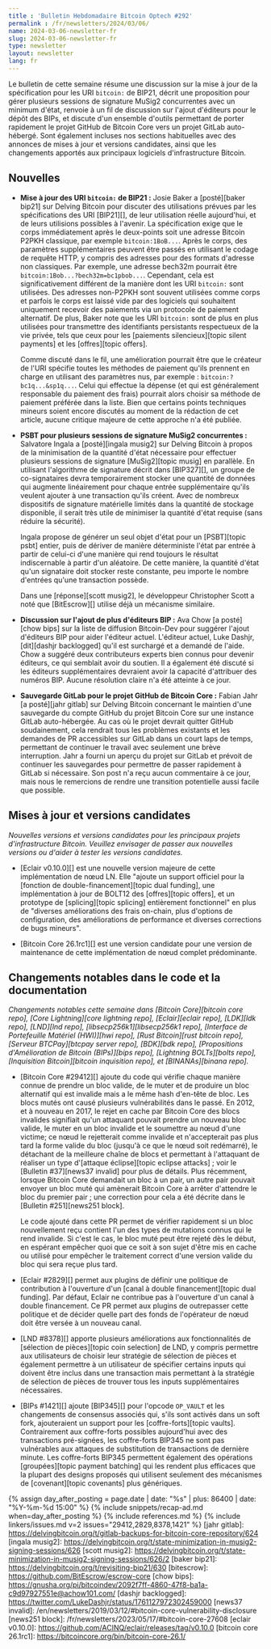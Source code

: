 ```yaml
---
title : 'Bulletin Hebdomadaire Bitcoin Optech #292'
permalink : /fr/newsletters/2024/03/06/
name: 2024-03-06-newsletter-fr
slug: 2024-03-06-newsletter-fr
type: newsletter
layout: newsletter
lang: fr
---
```

Le bulletin de cette semaine résume une discussion sur la mise à jour de la spécification pour les
URI `bitcoin:` de BIP21, décrit une proposition pour gérer plusieurs sessions de signature MuSig2
concurrentes avec un minimum d'état, renvoie à un fil de discussion sur l'ajout d'éditeurs pour le
dépôt des BIPs, et discute d'un ensemble d'outils permettant de porter rapidement le projet GitHub
de Bitcoin Core vers un projet GitLab auto-hébergé. Sont également incluses nos sections habituelles avec
des annonces de mises à jour et versions candidates, ainsi que les changements
apportés aux principaux logiciels d'infrastructure Bitcoin.

## Nouvelles

- **Mise à jour des URI `bitcoin:` de BIP21 :** Josie Baker a [posté][baker bip21] sur Delving
  Bitcoin pour discuter des utilisations prévues par les spécifications des URI [BIP21][],
  de leur utilisation réelle aujourd'hui, et de leurs utilisions possibles à l'avenir. La
  spécification exige que le corps immédiatement après le deux-points soit une adresse Bitcoin P2PKH
  classique, par exemple `bitcoin:1BoB...`. Après le corps, des paramètres supplémentaires peuvent
  être passés en utilisant le codage de requête HTTP, y compris des adresses pour des formats
  d'adresse non classiques. Par exemple, une adresse bech32m pourrait être
  `bitcoin:1Bob...?bech32m=bc1pbob...`. Cependant, cela est significativement différent de la manière
  dont les URI `bitcoin:` sont utilisées. Des adresses non-P2PKH sont souvent utilisées comme corps et
  parfois le corps est laissé vide par des logiciels qui souhaitent uniquement recevoir des paiements
  via un protocole de paiement alternatif. De plus, Baker note que les URI `bitcoin:` sont de plus en
  plus utilisées pour transmettre des identifiants persistants respectueux de la vie privée, tels que
  ceux pour les [paiements silencieux][topic silent payments] et les [offres][topic offers].

     Comme discuté dans le fil, une amélioration pourrait être que le créateur de l'URI spécifie toutes
     les méthodes de paiement qu'ils prennent en charge en utilisant des paramètres nus, par exemple :
     `bitcoin:?bc1q...&sp1q...`. Celui qui effectue la dépense (et qui est généralement responsable du paiement des frais)
     pourrait alors choisir sa méthode de paiement préférée dans la liste. Bien que certains points
     techniques mineurs soient encore discutés au moment de la rédaction de cet article, aucune critique majeure de
     cette approche n'a été publiée.

- **PSBT pour plusieurs sessions de signature MuSig2 concurrentes :** Salvatore Ingala a
  [posté][ingala musig2] sur Delving Bitcoin à propos de la minimisation de la quantité d'état
  nécessaire pour effectuer plusieurs sessions de signature [MuSig2][topic musig] en parallèle. En
  utilisant l'algorithme de signature décrit dans [BIP327][], un groupe de co-signataires devra
  temporairement stocker une quantité de données qui augmente linéairement pour chaque entrée
  supplémentaire qu'ils veulent ajouter à une transaction qu'ils créent. Avec de nombreux dispositifs
  de signature matérielle limités dans la quantité de stockage disponible, il serait très utile de
  minimiser la quantité d'état requise (sans réduire la sécurité).

  Ingala propose de générer un seul objet d'état pour un [PSBT][topic psbt] entier, puis de dériver de
  manière déterministe l'état par entrée à partir de celui-ci d'une manière qui rend toujours le
  résultat indiscernable à partir d'un aléatoire. De cette manière, la quantité d'état qu'un signataire
  doit stocker reste constante, peu importe le nombre d'entrées qu'une transaction possède.

  Dans une [réponse][scott musig2], le développeur Christopher Scott a noté que [BitEscrow][] utilise
  déjà un mécanisme similaire.

- **Discussion sur l'ajout de plus d'éditeurs BIP :** Ava Chow [a posté][chow bips] sur la liste de
  diffusion Bitcoin-Dev pour suggérer l'ajout d'éditeurs BIP pour aider l'éditeur actuel. L'éditeur
  actuel, Luke Dashjr, [dit][dashjr backlogged] qu'il est surchargé et a demandé de l'aide. Chow a
  suggéré deux contributeurs experts bien connus pour devenir éditeurs, ce qui semblait avoir du
  soutien. Il a également été discuté si les éditeurs supplémentaires devraient avoir la capacité
  d'attribuer des numéros BIP. Aucune résolution claire n'a été atteinte à ce jour.

- **Sauvegarde GitLab pour le projet GitHub de Bitcoin Core :** Fabian Jahr [a posté][jahr gitlab]
  sur Delving Bitcoin concernant le maintien d'une sauvegarde du compte GitHub du projet Bitcoin Core
  sur une instance GitLab auto-hébergée. Au cas où le projet devrait quitter GitHub soudainement, cela
  rendrait tous les problèmes existants et les demandes de PR accessibles sur GitLab dans un court
  laps de temps, permettant de continuer le travail avec seulement une brève interruption. Jahr a
  fourni un aperçu du projet sur GitLab et prévoit de continuer les sauvegardes pour permettre de
  passer rapidement à GitLab si nécessaire. Son post n'a reçu aucun commentaire à ce jour, mais nous
  le remercions de rendre une transition potentielle aussi facile que possible.

## Mises à jour et versions candidates

*Nouvelles versions et versions candidates pour les principaux projets
d'infrastructure Bitcoin. Veuillez envisager de passer aux nouvelles
versions ou d'aider à tester les versions candidates.*

- [Eclair v0.10.0][] est une nouvelle version majeure de cette implémentation de nœud LN. Elle
  "ajoute un support officiel pour la [fonction de double-financement][topic dual funding], une
  implémentation à jour de BOLT12 des [offres][topic offers], et un prototype de [splicing][topic
  splicing] entièrement fonctionnel" en plus de "diverses améliorations des frais on-chain, plus
  d'options de configuration, des améliorations de performance et diverses corrections de bugs
  mineurs".

- [Bitcoin Core 26.1rc1][] est une version candidate pour une version de maintenance de cette
  implémentation de nœud complet prédominante.

## Changements notables dans le code et la documentation

_Changements notables cette semaine dans [Bitcoin Core][bitcoin core repo], [Core Lightning][core
lightning repo], [Eclair][eclair repo], [LDK][ldk repo], [LND][lnd repo],
[libsecp256k1][libsecp256k1 repo], [Interface de Portefeuille Matériel (HWI)][hwi repo], [Rust
Bitcoin][rust bitcoin repo], [Serveur BTCPay][btcpay server repo], [BDK][bdk repo], [Propositions
d'Amélioration de Bitcoin (BIPs)][bips repo], [Lightning BOLTs][bolts repo], [Inquisition
Bitcoin][bitcoin inquisition repo], et [BINANAs][binana repo]._

- [Bitcoin Core #29412][] ajoute du code qui vérifie chaque manière connue de prendre un bloc
  valide, de le muter et de produire un bloc alternatif qui est invalide mais a le même hash d'en-tête
  de bloc. Les blocs mutés ont causé plusieurs vulnérabilités dans le passé. En 2012, et à nouveau en
  2017, le rejet en cache par Bitcoin Core des blocs invalides signifiait qu'un attaquant pouvait
  prendre un nouveau bloc valide, le muter en un bloc invalide et le soumettre au nœud d'une victime;
  ce nœud le rejetterait comme invalide et n'accepterait pas plus tard la forme valide du bloc
  (jusqu'à ce que le nœud soit redémarré), le détachant de la meilleure chaîne de blocs et permettant
  à l'attaquant de réaliser un type d'[attaque éclipse][topic eclipse attacks] ; voir le [Bulletin
  #37][news37 invalid] pour plus de détails. Plus récemment, lorsque Bitcoin Core demandait un bloc à
  un pair, un autre pair pouvait envoyer un bloc muté qui amènerait Bitcoin Core à arrêter d'attendre
  le bloc du premier pair ; une correction pour cela a été décrite dans le [Bulletin #251][news251
  block].

     Le code ajouté dans cette PR permet de vérifier rapidement si un bloc nouvellement reçu contient
     l'un des types de mutations connus qui le rend invalide. Si c'est le cas, le bloc muté peut être
     rejeté dès le début, en espérant empêcher quoi que ce soit à son sujet d'être mis en cache ou
     utilisé pour empêcher le traitement correct d'une version valide du bloc qui sera reçue plus tard.

- [Eclair #2829][] permet aux plugins de définir une politique de contribution à l'ouverture d'un
  [canal à double financement][topic dual funding]. Par défaut, Eclair ne contribue pas à l'ouverture
  d'un canal à double financement. Ce PR permet aux plugins de outrepasser cette politique et de décider
  quelle part des fonds de l'opérateur de nœud doit être versée à un nouveau canal.

- [LND #8378][] apporte plusieurs améliorations aux fonctionnalités de [sélection de pièces][topic
  coin selection] de LND, y compris permettre aux utilisateurs de choisir leur stratégie de sélection
  de pièces et également permettre à un utilisateur de spécifier certains inputs qui doivent être
  inclus dans une transaction mais permettant à la stratégie de sélection de pièces de trouver tous
  les inputs supplémentaires nécessaires.

- [BIPs #1421][] ajoute [BIP345][] pour l'opcode `OP_VAULT` et les changements de consensus associés
  qui, s'ils sont activés dans un soft fork, ajouteraient un support pour les [coffre-forts][topic vaults].
  Contrairement aux coffre-forts possibles aujourd'hui avec des transactions pré-signées, les coffre-forts BIP345
  ne sont pas vulnérables aux attaques de substitution de transactions de dernière minute. Les coffre-forts
  BIP345 permettent également des opérations [groupées][topic payment batching] qui les rendent plus
  efficaces que la plupart des designs proposés qui utilisent seulement des mécanismes de
  [covenant][topic covenants] plus génériques.

{% assign day_after_posting = page.date | date: "%s" | plus: 86400 | date: "%Y-%m-%d 15:00" %}
{% include snippets/recap-ad.md when=day_after_posting %}
{% include references.md %}
{% include linkers/issues.md v=2 issues="29412,2829,8378,1421" %}
[jahr gitlab]: https://delvingbitcoin.org/t/gitlab-backups-for-bitcoin-core-repository/624
[ingala musig2]: https://delvingbitcoin.org/t/state-minimization-in-musig2-signing-sessions/626
[scott musig2]: https://delvingbitcoin.org/t/state-minimization-in-musig2-signing-sessions/626/2
[baker bip21]: https://delvingbitcoin.org/t/revisiting-bip21/630
[bitescrow]: https://github.com/BitEscrow/escrow-core
[chow bips]: https://gnusha.org/pi/bitcoindev/2092f7ff-4860-47f8-ba1a-c9d97927551e@achow101.com/
[dashjr backlogged]: https://twitter.com/LukeDashjr/status/1761127972302459000
[news37 invalid]: /en/newsletters/2019/03/12/#bitcoin-core-vulnerability-disclosure
[news251 block]: /fr/newsletters/2023/05/17/#bitcoin-core-27608
[eclair v0.10.0]: https://github.com/ACINQ/eclair/releases/tag/v0.10.0
[bitcoin core 26.1rc1]: https://bitcoincore.org/bin/bitcoin-core-26.1/
